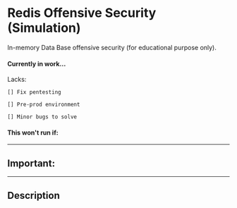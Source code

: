 # Redis Offensive Security (Simulation)
In-memory Data Base offensive security (for educational purpose only).
#### Currently in work...
Lacks:
```
[] Fix pentesting

[] Pre-prod environment

[] Minor bugs to solve
```
#### This won't run if:

---
## Important:

---
## Description
